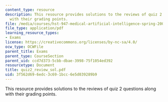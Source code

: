 ```yaml
---
content_type: resource
description: This resource provides solutions to the reviews of quiz 2 questions along
  with their grading points.
file: /media/courses/hst-947-medical-artificial-intelligence-spring-2005/3f562d696edc3c691bcc6e5d039289b9_quiz2_review_sol.pdf
file_type: application/pdf
learning_resource_types:
- Exams
license: https://creativecommons.org/licenses/by-nc-sa/4.0/
ocw_type: OCWFile
parent_title: Exams
parent_type: CourseSection
parent_uid: ccd7d373-5cbb-dbae-3998-75f1054ed392
resourcetype: Document
title: quiz2_review_sol.pdf
uid: 3f562d69-6edc-3c69-1bcc-6e5d039289b9
---
```

This resource provides solutions to the reviews of quiz 2 questions along with their grading points.